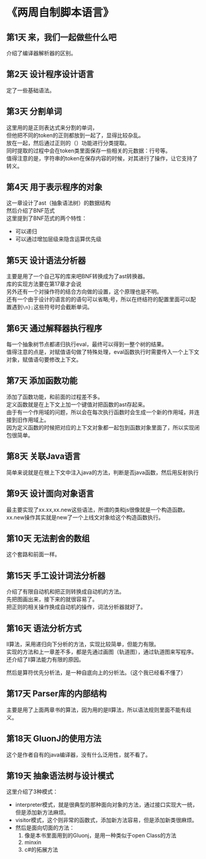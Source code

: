 # 《两周自制脚本语言》
## 第1天 来，我们一起做些什么吧
介绍了编译器解析器的区别。

## 第2天 设计程序设计语言
定了一些基础语法。

## 第3天 分割单词
这里用的是正则表达式来分割的单词，<br>
但他把不同的token的正则都放到一起了，显得比较杂乱。<br>
放在一起，然后通过正则的（）功能进行分类提取。<br>
同时提取的过程中会在token类里面保存一些相关的元数据：行号等。<br>
值得注意的是，字符串的token在保存内容的时候，对其进行了操作，让它支持了转义。

## 第4天 用于表示程序的对象
这一章设计了ast（抽象语法树）的数据结构<br>
然后介绍了BNF范式<br>
这里提到了BNF范式的两个特性：
* 可以递归
* 可以通过增加层级来隐含运算优先级

## 第5天 设计语法分析器
主要是用了一个自己写的库来吧BNF转换成为了ast转换器。<br>
库的实现方法要在第17章才会说<br>
另外还有一个对操作符的结合方向做的设置，这个原理也是不明。<br>
还有一个由于设计的语言的的语句可以省略;号，所以在终结符的配置里面可以配置遇到`\n};`这些符号时会截断单词。<br>


## 第6天 通过解释器执行程序
每一个抽象树节点都递归执行eval，最终可以得到一整个树的结果。<br>
值得注意的点是，对赋值语句做了特殊处理，eval函数执行时需要传入一个上下文对象，赋值语句要修改上下文。


## 第7天 添加函数功能

添加了函数功能，和前面的过程差不多。<br>
定义函数就是在上下文上加一个键值对把函数的ast存起来。<br>
由于有一个作用域的问题，所以会在每次执行函数时会生成一个新的作用域，并连接到旧作用域上。<br>
因为定义函数的时候把对应的上下文对象都一起包到函数对象里面了，所以实现闭包很简单。


## 第8天 关联Java语言
简单来说就是在根上下文中注入java的方法，判断是否java函数，然后用反射执行


## 第9天 设计面向对象语言
最主要实现了xx.xx,xx.new这些语法，所谓的类和js很像就是一个构造函数。<br>
xx.new操作其实就是new了一个上线文对象给这个构造函数执行。<br>


## 第10天 无法割舍的数组
这个套路和前面一样。




## 第15天 手工设计词法分析器
介绍了有限自动机和把正则转换成自动机的方法。<br>
先把图画出来，接下来的就很容易了。<br>
把正则的相关操作换成自动机的操作，词法分析器就好了。


## 第16天 语法分析方式
ll算法，采用递归向下分析的方法，实现比较简单，但能力有限。<br>
实现的方法和上一章差不多，都是先通过画图（轨道图），通过轨道图来写程序。<br>
还介绍了ll算法能力有限的原因。<br>

然后是算符优先分析法，是一种自底向上的分析法。（这个我已经看不懂了）


## 第17天 Parser库的内部结构
主要是用了上面两章书的算法，因为用的是ll算法，所以语法规则里面不能有歧义。


## 第18天 GluonJ的使用方法
这个是作者自有的java编译器，没有什么泛用性，就不看了。


## 第19天 抽象语法树与设计模式
这里介绍了3种模式：
* interpreter模式，就是很典型的那种面向对象的方法，通过接口实现大一统，但是添加新方法麻烦。
* visitor模式，这个则非常的函数式，添加新方法容易，但是添加新类很麻烦。
* 然后是面向切面的方法：
    1. 像是本书里面用到的Gluonj，是用一种类似于open Class的方法
    2. minxin
    3. c#的拓展方法